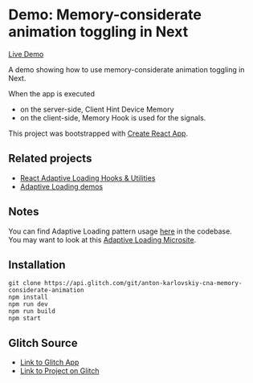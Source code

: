 
# Demo: Memory-considerate animation toggling in Next

[Live Demo](https://cna-memory-animation.firebaseapp.com/)

A demo showing how to use memory-considerate animation toggling in Next.

When the app is executed
* on the server-side, Client Hint Device Memory
* on the client-side, Memory Hook
is used for the signals.

This project was bootstrapped with [Create React App](https://github.com/zeit/create-next-app).

## Related projects

* [React Adaptive Loading Hooks & Utilities](https://github.com/GoogleChromeLabs/react-adaptive-hooks)
* [Adaptive Loading demos](https://github.com/GoogleChromeLabs/adaptive-loading)

## Notes

You can find Adaptive Loading pattern usage [here](https://glitch.com/edit/#!/anton-karlovskiy-cna-memory-considerate-animation?path=pages/_app.js:33:24) in the codebase.  
You may want to look at this [Adaptive Loading Microsite](https://adaptive-loading.web.app/).

## Installation

```
git clone https://api.glitch.com/git/anton-karlovskiy-cna-memory-considerate-animation
npm install
npm run dev
npm run build
npm start
```

## Glitch Source

* [Link to Glitch App](https://anton-karlovskiy-cna-memory-considerate-animation.glitch.me/)
* [Link to Project on Glitch](https://glitch.com/~anton-karlovskiy-cna-memory-considerate-animation/)
